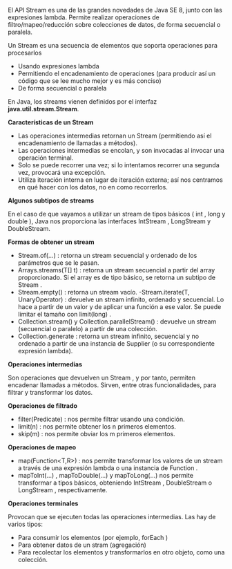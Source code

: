 El API Stream es una de las grandes novedades de Java SE 8, junto con las expresiones lambda. Permite realizar operaciones de filtro/mapeo/reducción sobre colecciones de datos, de forma secuencial o paralela.

Un Stream es una secuencia de elementos que soporta operaciones para procesarlos

- Usando expresiones lambda
- Permitiendo el encadenamiento de operaciones (para producir así un código que se lee mucho mejor y es más conciso)
- De forma secuencial o paralela

En Java, los streams vienen definidos por el interfaz **java.util.stream.Stream<T>**. 


**Características de un Stream**

- Las operaciones intermedias retornan un Stream (permitiendo así el encadenamiento de llamadas a métodos).
- Las operaciones intermedias se encolan, y son invocadas al invocar una operación terminal.
- Solo se puede recorrer una vez; si lo intentamos recorrer una segunda vez, provocará una excepción.
- Utiliza iteración interna en lugar de iteración externa; así nos centramos en qué hacer con los datos, no en como recorrerlos.

**Algunos subtipos de streams**

En el caso de que vayamos a utilizar un stream de tipos básicos ( int , long y double ), Java nos proporciona las interfaces IntStream , LongStream y DoubleStream.

**Formas de obtener un stream**

- Stream.of(...) : retorna un stream secuencial y ordenado de los parámetros que se le pasan.
- Arrays.streams(T[] t) : retorna un stream secuencial a partir del array proporcionado. Si el array es de tipo básico, se retorna un subtipo de Stream .
- Stream.empty() : retorna un stream vacío.
-Stream.iterate(T, UnaryOperator<T>) : devuelve un stream infinito, ordenado y secuencial. Lo hace a partir de un valor y de aplicar una función a ese valor. Se puede limitar el tamaño con limit(long) .
- Collection.stream() y Collection.parallelStream() : devuelve un stream (secuencial o paralelo) a partir de una colección.
- Collection.generate : retorna un stream infinito, secuencial y no ordenado a partir de una instancia de Supplier (o su correspondiente expresión lambda).
  
**Operaciones intermedias**

Son operaciones que devuelven un Stream , y por tanto, permiten encadenar llamadas a métodos. Sirven, entre otras funcionalidades, para filtrar y transformar los datos.

**Operaciones de filtrado**

- filter(Predicate<T>) : nos permite filtrar usando una condición.
- limit(n) : nos permite obtener los n primeros elementos.
- skip(m) : nos permite obviar los m primeros elementos.

**Operaciones de mapeo**

- map(Function<T,R>) : nos permite transformar los valores de un stream a través de una expresión lambda o una instancia de Function .
- mapToInt(...) , mapToDouble(...) y mapToLong(...) nos permite transformar a tipos básicos, obteniendo IntStream , DoubleStream o LongStream , respectivamente.

**Operaciones terminales**

 Provocan que se ejecuten todas las operaciones intermedias. Las hay de varios tipos:

- Para consumir los elementos (por ejemplo, forEach )
- Para obtener datos de un stram (agregación)
- Para recolectar los elementos y transformarlos en otro objeto, como una colección.

